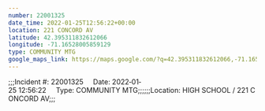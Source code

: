 ```yaml
---
number: 22001325
date_time: 2022-01-25T12:56:22+00:00
location: 221 CONCORD AV
latitude: 42.395311832612066
longitude: -71.16528005859129
type: COMMUNITY MTG
google_maps_link: https://maps.google.com/?q=42.395311832612066,-71.16528005859129
---
```


;;;Incident #: 22001325     Date: 2022‐01‐25 12:56:22     Type: COMMUNITY MTG;;;;;;Location: HIGH SCHOOL / 221 CONCORD AV;;;
